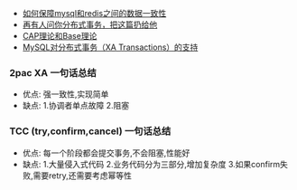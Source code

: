 * [如何保障mysql和redis之间的数据一致性](https://juejin.cn/post/6844904073783689224)
* [再有人问你分布式事务，把这篇扔给他](https://juejin.cn/post/6844903647197806605#heading-15)
* [CAP理论和Base理论](https://zhuanlan.zhihu.com/p/335617791)
* [MySQL对分布式事务（XA Transactions）的支持](http://www.asktheway.org/2020/04/26/266/)

### 2pac XA 一句话总结
+ 优点: 强一致性,实现简单
+ 缺点: 1.协调者单点故障  2.阻塞

### TCC (try,confirm,cancel) 一句话总结
+ 优点: 每一个阶段都会提交事务,不会阻塞,性能好
+ 缺点: 1.大量侵入式代码 2.业务代码分为三部分,增加复杂度  3.如果confirm失败,需要retry,还需要考虑幂等性
